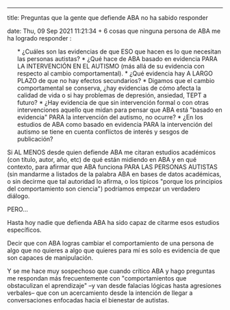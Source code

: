 ---

title: Preguntas que la gente que defiende ABA no ha sabido responder

date: Thu, 09 Sep 2021 11:21:34 +
6 cosas que ninguna persona de ABA me ha logrado responder :

<ol> * ¿Cuáles son las evidencias de que ESO que hacen es lo que necesitan las personas autistas?  * ¿Qué hace de ABA basado en evidencia PARA LA INTERVENCIÓN EN EL AUTISMO (más allá de su evidencia con respecto al cambio comportamental).  * ¿Qué evidencia hay A LARGO PLAZO de que no hay efectos secundarios?  * Digamos que el cambio comportamental se conserva, ¿hay evidencias de cómo afecta la calidad de vida o si hay problemas de depresión, ansiedad, TEPT a futuro?  * ¿Hay evidencia de que sin intervención formal o con otras intervenciones aquello que midan para pensar que ABA está "basado en evidencia" PARA la intervención del autismo, no ocurre?  * ¿En los estudios de ABA como basado en evidencia PARA la intervención del autismo se tiene en cuenta conflictos de interés y sesgos de publicación? </ol>

Si AL MENOS desde quien defiende ABA me citaran estudios académicos (con título, autor, año, etc) de qué están midiendo en ABA y en qué contexto, para afirmar que ABA funciona PARA LAS PERSONAS AUTISTAS (sin mandarme a listados de la palabra ABA en bases de datos académicas, o sin decirme que tal autoridad lo afirma, o los típicos "porque los principios del comportamiento son ciencia") podríamos empezar un verdadero diálogo.

PERO…

Hasta hoy nadie que defienda ABA ha sido capaz de citarme esos estudios específicos.

Decir que con ABA logras cambiar el comportamiento de una persona de algo que no quieres a algo que quieres para mí es solo es evidencia de que son capaces de manipulación.

Y se me hace muy sospechoso que cuando crítico ABA y hago preguntas me respondan más frecuentemente con "comportamientos que obstaculizan el aprendizaje" –y van desde falacias lógicas hasta agresiones verbales– que con un acercamiento desde la intención de llegar a conversaciones enfocadas hacia el bienestar de autistas.


